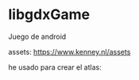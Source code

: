 # libgdxGame
Juego de android 

assets: https://www.kenney.nl/assets


he usado para crear el atlas: 
